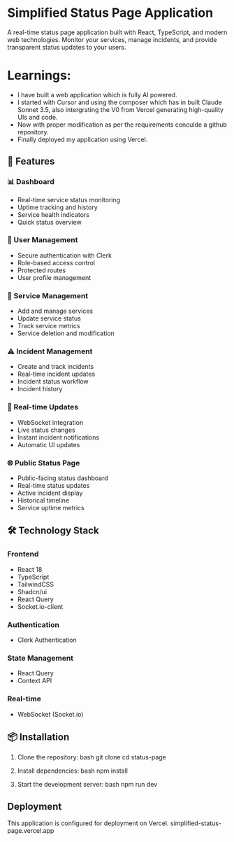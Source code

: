 # Simplified Status Page Application

A real-time status page application built with React, TypeScript, and modern web technologies. Monitor your services, manage incidents, and provide transparent status updates to your users.

# Learnings:
* I have built a web application which is fully AI powered.
* I started with Cursor and using the composer which has in built Claude Sonnet 3.5, also intergrating the V0 from Vercel generating high-quality UIs and code.
* Now with proper modification as per the requirements conculde a github repository.
* Finally deployed my application using Vercel.
  

## 🌟 Features

### 📊 Dashboard
- Real-time service status monitoring
- Uptime tracking and history
- Service health indicators
- Quick status overview

### 👤 User Management
- Secure authentication with Clerk
- Role-based access control
- Protected routes
- User profile management

### 🔧 Service Management
- Add and manage services
- Update service status
- Track service metrics
- Service deletion and modification

### ⚠️ Incident Management
- Create and track incidents
- Real-time incident updates
- Incident status workflow
- Incident history

 ### 🔄 Real-time Updates
- WebSocket integration
- Live status changes
- Instant incident notifications
- Automatic UI updates

### 🌐 Public Status Page
- Public-facing status dashboard
- Real-time status updates
- Active incident display
- Historical timeline
- Service uptime metrics


## 🛠️ Technology Stack

### Frontend
- React 18
- TypeScript
- TailwindCSS
- Shadcn/ui
- React Query
- Socket.io-client

### Authentication
- Clerk Authentication

### State Management
- React Query
- Context API

### Real-time
- WebSocket (Socket.io)

## 📦 Installation

1. Clone the repository:
bash
git clone <repository-url>
cd status-page

2. Install dependencies:
bash
npm install

3. Start the development server:
bash
npm run dev

## Deployment

This application is configured for deployment on Vercel.
simplified-status-page.vercel.app
